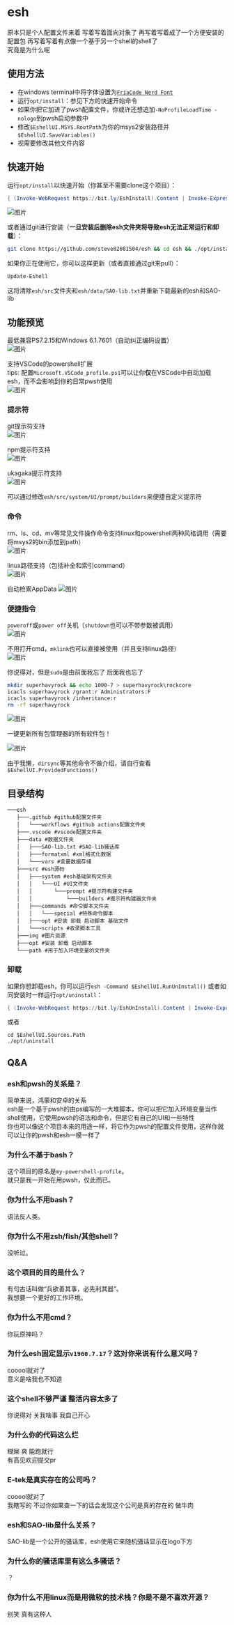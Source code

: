 # esh  

原本只是个人配置文件来着 写着写着面向对象了 再写着写着成了一个方便安装的配置包 再写着写着有点像一个基于另一个shell的shell了  
究竟是为什么呢  

## 使用方法  

- 在windows terminal中将字体设置为[`FriaCode Nerd Font`](https://github.com/ryanoasis/nerd-fonts/releases/latest/download/FiraCode.zip)
- 运行`opt/install`：参见下方的快速开始命令
- 如果你把它加进了pwsh配置文件，你或许还想追加`-NoProfileLoadTime -nologo`到pwsh启动参数中
- 修改`$EshellUI.MSYS.RootPath`为你的msys2安装路径并`$EshellUI.SaveVariables()`
- 视需要修改其他文件内容

## 快速开始

运行`opt/install`以快速开始（你甚至不需要clone这个项目）：

```powershell
{ (Invoke-WebRequest https://bit.ly/EshInstall).Content | Invoke-Expression }.Invoke()

```

![图片](https://github.com/steve02081504/esh/assets/31927825/39cdadc2-60e6-43f9-bcfc-ef5f973bd12d)

或者通过git进行安装（**一旦安装后删除esh文件夹将导致esh无法正常运行和卸载**）：

```bash
git clone https://github.com/steve02081504/esh && cd esh && ./opt/install

```

如果你正在使用它，你可以这样更新（或者直接通过git来pull）：

```powershell
Update-Eshell

```

这将清除`esh/src`文件夹和`esh/data/SAO-lib.txt`并重新下载最新的esh和SAO-lib

## 功能预览  

最低兼容PS7.2.15和Windows 6.1.7601（自动纠正编码设置）  
![图片](https://github.com/steve02081504/esh/assets/31927825/e87b0407-f874-4d33-9a04-bda6f8c1658c)

支持VSCode的powershell扩展  
tips: 配置`Microsoft.VSCode_profile.ps1`可以让你**仅**在VSCode中自动加载esh，而不会影响到你的日常pwsh使用  
![图片](https://github.com/steve02081504/esh/assets/31927825/8b51aa95-3e86-42ad-af2f-045c748d3937)

### 提示符

git提示符支持  
![图片](https://github.com/steve02081504/esh/assets/31927825/24808f4d-c1a1-48b0-94a6-da45b6cc4510)

npm提示符支持  
![图片](https://github.com/steve02081504/esh/assets/31927825/66c1732c-da1b-4d62-ad00-93852dc65529)

ukagaka提示符支持  
![图片](https://github.com/steve02081504/esh/assets/31927825/9c3620ca-f15d-4a7d-8e5a-b0d321e58aab)

可以通过修改`esh/src/system/UI/prompt/builders`来便捷自定义提示符

### 命令

rm、ls、cd、mv等常见文件操作命令支持linux和powershell两种风格调用（需要将msys2的bin添加到path）  
![图片](https://github.com/steve02081504/esh/assets/31927825/fdf5e98a-5532-4318-9a81-c5337c6d323a)

linux路径支持（包括补全和索引command）  
![图片](https://github.com/steve02081504/esh/assets/31927825/da57f8b3-59cc-461c-89c7-801951038245)

自动检索AppData
![图片](https://github.com/steve02081504/esh/assets/31927825/08eeaea8-5050-4378-91a2-45713b4b6915)

### 便捷指令

`poweroff`或`power off`关机（`shutdown`也可以不带参数被调用）  
![图片](https://github.com/steve02081504/esh/assets/31927825/a164e5df-661f-47fa-a0fb-364349443410)

不用打开cmd，`mklink`也可以直接被使用（并且支持linux路径）  
![图片](https://github.com/steve02081504/esh/assets/31927825/d8160647-ce17-4d1a-aca6-eafd48819d8d)

你说得对，但是`sudo`是由前面我忘了 后面我也忘了  

```bash
mkdir superhavyrock && echo 1000-7 > superhavyrock\rockcore
icacls superhavyrock /grant:r Administrators:F
icacls superhavyrock /inheritance:r
rm -rf superhavyrock
```

![图片](https://github.com/steve02081504/esh/assets/31927825/7f2f81a7-f48d-4b4b-a824-29a1aca8ce04)

一键更新所有包管理器的所有软件包！

![图片](https://github.com/steve02081504/esh/assets/31927825/55b75796-0745-4900-b596-d1f2e7decadb)

由于我懒，`dirsync`等其他命令不做介绍，请自行查看`$EshellUI.ProvidedFunctions()`

## 目录结构

```tree
───esh
   ├───.github #github配置文件夹
   │   └───workflows #github actions配置文件夹
   ├───.vscode #vscode配置文件夹
   ├───data #数据文件夹
   │   ├───SAO-lib.txt #SAO-lib骚话库
   │   ├───formatxml #xml格式化数据
   │   └───vars #变量数据存储
   ├───src #esh源码
   │   ├───system #esh基础架构文件夹
   │   │   └───UI #UI文件夹
   │   │       └───prompt #提示符构建文件夹
   │   │           └───builders #提示符构建器文件夹
   │   ├───commands #命令脚本文件夹
   │   │   └───special #特殊命令脚本
   │   ├───opt #安装 卸载 启动脚本 基础文件
   │   └───scripts #收录脚本工具
   ├───img #图片资源
   ├───opt #安装 卸载 启动脚本
   └───path #用于加入环境变量的文件夹
```

### 卸载

如果你想卸载esh，你可以运行`esh -Command $EshellUI.RunUnInstall()`
或者如同安装时一样运行`opt/uninstall`：

```powershell
{ (Invoke-WebRequest https://bit.ly/EshUnInstall).Content | Invoke-Expression }.Invoke()

```

或者

```pwsh
cd $EshellUI.Sources.Path
./opt/uninstall

```

## Q&A

### esh和pwsh的关系是？

简单来说，鸿蒙和安卓的关系  
esh是一个基于pwsh的由ps编写的一大堆脚本，你可以把它加入环境变量当作shell使用，它使用pwsh的语法和命令，但是它有自己的UI和一些特性  
你也可以像这个项目本来的用途一样，将它作为pwsh的配置文件使用，这样你就可以让你的pwsh和esh一模一样了  

### 为什么不基于bash？

这个项目的原名是`my-powershell-profile`。  
就只是我一开始在用pwsh，仅此而已。

### 你为什么不用bash？

语法反人类。

### 你为什么不用zsh/fish/其他shell？

没听过。

### 这个项目的目的是什么？

有句古话叫做“兵欲善其事，必先利其器”。  
我想要一个更好的工作环境。

### 你为什么不用cmd？

你玩原神吗？

### 为什么esh固定显示`v1960.7.17`？这对你来说有什么意义吗？

cooool就对了  
意义是啥我也不知道

### 这个shell不够严谨 整活内容太多了

你说得对 关我啥事 我自己开心

### 为什么你的代码这么烂

糊屎 爽 能跑就行  
有高见欢迎提交pr

### E-tek是真实存在的公司吗？

cooool就对了  
我瞎写的 不过你如果查一下的话会发现这个公司是真的存在的 做牛肉  

### esh和SAO-lib是什么关系？

SAO-lib是一个公开的骚话库，esh使用它来随机骚话显示在logo下方  

### 为什么你的骚话库里有这么多骚话？

？

### 你为什么不用linux而是用微软的技术栈？你是不是不喜欢开源？

别笑 真有这种人
